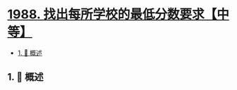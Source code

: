 # [1988. 找出每所学校的最低分数要求【中等】](https://github.com/tnotesjs/TNotes.leetcode/tree/main/notes/1988.%20%E6%89%BE%E5%87%BA%E6%AF%8F%E6%89%80%E5%AD%A6%E6%A0%A1%E7%9A%84%E6%9C%80%E4%BD%8E%E5%88%86%E6%95%B0%E8%A6%81%E6%B1%82%E3%80%90%E4%B8%AD%E7%AD%89%E3%80%91)

<!-- region:toc -->

- [1. 📝 概述](#1--概述)

<!-- endregion:toc -->

## 1. 📝 概述
